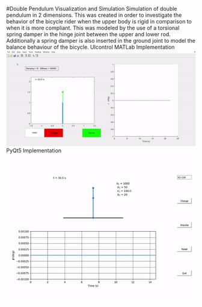 #Double Pendulum Visualization and Simulation
Simulation of double pendulum in 2 dimensions. This was created in order to investigate the behavior of the bicycle rider when the upper body is rigid in comparison to when it is more compliant. This was modeled by the use of a torsional spring damper in the hinge joint between the upper and lower rod. Additionally a spring damper is also inserted in the ground joint to model the balance behaviour of the bicycle. 
UIcontrol MATLab Implementation
![Bke Simulation](dp_sim.gif)
PyQt5 Implementation
![Bke Simulation](py_demo.gif)
